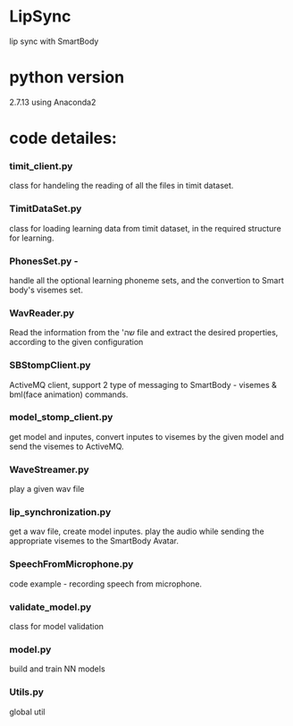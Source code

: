 # LipSync
lip sync with SmartBody

# python version
2.7.13 using Anaconda2

# code detailes:

### timit_client.py
class for handeling the reading of all the files in timit dataset.

### TimitDataSet.py 
class for loading learning data from timit dataset, in the required structure for learning.

### PhonesSet.py - 
handle all the optional learning phoneme sets, and the convertion to Smart body\'s visemes set.

### WavReader.py
Read the information from the 'שה file and extract the desired properties,
according to the given configuration

### SBStompClient.py
ActiveMQ client, support 2 type of messaging to SmartBody - visemes & bml(face animation) commands.

### model_stomp_client.py
get model and inputes, 
convert inputes to visemes by the given model and send the visemes to ActiveMQ.

### WaveStreamer.py
play a given wav file

### lip_synchronization.py
get a wav file, create model inputes.
play the audio while sending the appropriate visemes to the SmartBody Avatar.

### SpeechFromMicrophone.py
code example - recording speech from microphone.

### validate_model.py
class for model validation 

### model.py
build and train NN models

### Utils.py
global util

